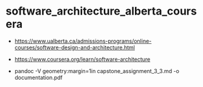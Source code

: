 # software_architecture_alberta_coursera

- https://www.ualberta.ca/admissions-programs/online-courses/software-design-and-architecture.html
  
- https://www.coursera.org/learn/software-architecture
  
- pandoc -V geometry:margin=1in capstone_assignment_3_3.md -o documentation.pdf